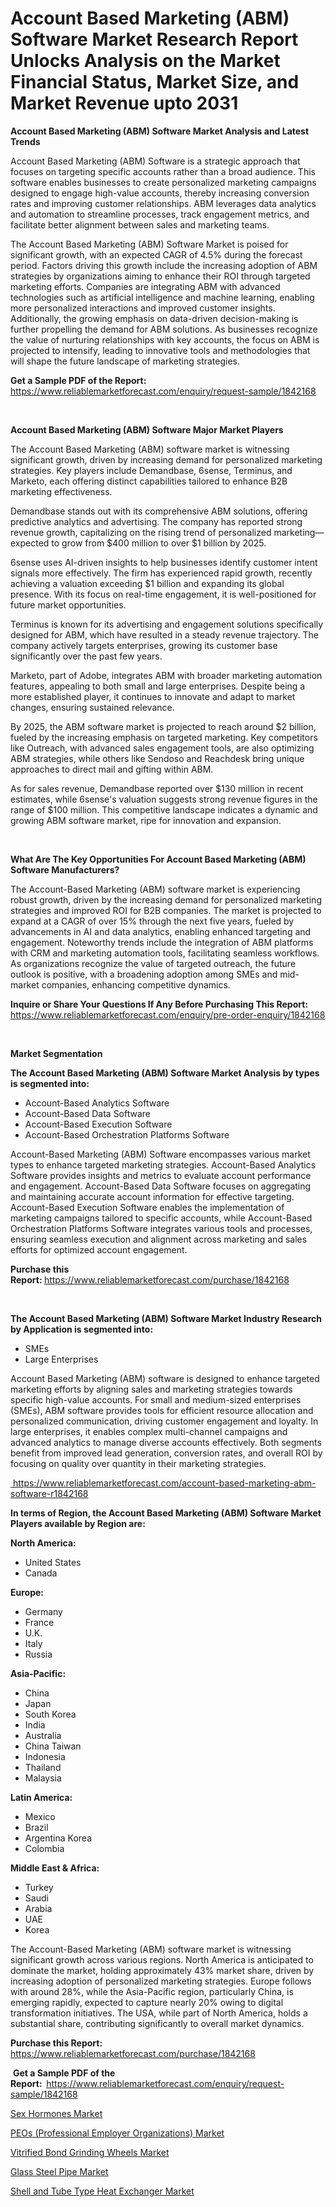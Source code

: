 <p><h1>Account Based Marketing (ABM) Software Market Research Report Unlocks Analysis on the Market Financial Status, Market Size, and Market Revenue upto 2031</h1></p><p><strong>Account Based Marketing (ABM) Software Market Analysis and Latest Trends</strong></p>
<p><p>Account Based Marketing (ABM) Software is a strategic approach that focuses on targeting specific accounts rather than a broad audience. This software enables businesses to create personalized marketing campaigns designed to engage high-value accounts, thereby increasing conversion rates and improving customer relationships. ABM leverages data analytics and automation to streamline processes, track engagement metrics, and facilitate better alignment between sales and marketing teams.</p><p>The Account Based Marketing (ABM) Software Market is poised for significant growth, with an expected CAGR of 4.5% during the forecast period. Factors driving this growth include the increasing adoption of ABM strategies by organizations aiming to enhance their ROI through targeted marketing efforts. Companies are integrating ABM with advanced technologies such as artificial intelligence and machine learning, enabling more personalized interactions and improved customer insights. Additionally, the growing emphasis on data-driven decision-making is further propelling the demand for ABM solutions. As businesses recognize the value of nurturing relationships with key accounts, the focus on ABM is projected to intensify, leading to innovative tools and methodologies that will shape the future landscape of marketing strategies.</p></p>
<p><strong>Get a Sample PDF of the Report:&nbsp;</strong> <a href="https://www.reliablemarketforecast.com/enquiry/request-sample/1842168?utm_campaign=1169&utm_medium=2&utm_source=Github&utm_content=ia&utm_term=16102024&utm_id=account-based-marketing-abm-software">https://www.reliablemarketforecast.com/enquiry/request-sample/1842168</a></p>
<p>&nbsp;</p>
<p><strong>Account Based Marketing (ABM) Software Major Market Players</strong></p>
<p><p>The Account Based Marketing (ABM) software market is witnessing significant growth, driven by increasing demand for personalized marketing strategies. Key players include Demandbase, 6sense, Terminus, and Marketo, each offering distinct capabilities tailored to enhance B2B marketing effectiveness.</p><p>Demandbase stands out with its comprehensive ABM solutions, offering predictive analytics and advertising. The company has reported strong revenue growth, capitalizing on the rising trend of personalized marketing—expected to grow from $400 million to over $1 billion by 2025.</p><p>6sense uses AI-driven insights to help businesses identify customer intent signals more effectively. The firm has experienced rapid growth, recently achieving a valuation exceeding $1 billion and expanding its global presence. With its focus on real-time engagement, it is well-positioned for future market opportunities.</p><p>Terminus is known for its advertising and engagement solutions specifically designed for ABM, which have resulted in a steady revenue trajectory. The company actively targets enterprises, growing its customer base significantly over the past few years.</p><p>Marketo, part of Adobe, integrates ABM with broader marketing automation features, appealing to both small and large enterprises. Despite being a more established player, it continues to innovate and adapt to market changes, ensuring sustained relevance.</p><p>By 2025, the ABM software market is projected to reach around $2 billion, fueled by the increasing emphasis on targeted marketing. Key competitors like Outreach, with advanced sales engagement tools, are also optimizing ABM strategies, while others like Sendoso and Reachdesk bring unique approaches to direct mail and gifting within ABM.</p><p>As for sales revenue, Demandbase reported over $130 million in recent estimates, while 6sense's valuation suggests strong revenue figures in the range of $100 million. This competitive landscape indicates a dynamic and growing ABM software market, ripe for innovation and expansion.</p></p>
<p>&nbsp;</p>
<p><strong>What Are The Key Opportunities For Account Based Marketing (ABM) Software Manufacturers?</strong></p>
<p><p>The Account-Based Marketing (ABM) software market is experiencing robust growth, driven by the increasing demand for personalized marketing strategies and improved ROI for B2B companies. The market is projected to expand at a CAGR of over 15% through the next five years, fueled by advancements in AI and data analytics, enabling enhanced targeting and engagement. Noteworthy trends include the integration of ABM platforms with CRM and marketing automation tools, facilitating seamless workflows. As organizations recognize the value of targeted outreach, the future outlook is positive, with a broadening adoption among SMEs and mid-market companies, enhancing competitive dynamics.</p></p>
<p><strong>Inquire or Share Your Questions If Any Before Purchasing This Report:</strong> <a href="https://www.reliablemarketforecast.com/enquiry/pre-order-enquiry/1842168?utm_campaign=1169&utm_medium=2&utm_source=Github&utm_content=ia&utm_term=16102024&utm_id=account-based-marketing-abm-software">https://www.reliablemarketforecast.com/enquiry/pre-order-enquiry/1842168</a></p>
<p>&nbsp;</p>
<p><strong>Market Segmentation</strong></p>
<p><strong>The Account Based Marketing (ABM) Software Market Analysis by types is segmented into:</strong></p>
<p><ul><li>Account-Based Analytics Software</li><li>Account-Based Data Software</li><li>Account-Based Execution Software</li><li>Account-Based Orchestration Platforms Software</li></ul></p>
<p><p>Account-Based Marketing (ABM) Software encompasses various market types to enhance targeted marketing strategies. Account-Based Analytics Software provides insights and metrics to evaluate account performance and engagement. Account-Based Data Software focuses on aggregating and maintaining accurate account information for effective targeting. Account-Based Execution Software enables the implementation of marketing campaigns tailored to specific accounts, while Account-Based Orchestration Platforms Software integrates various tools and processes, ensuring seamless execution and alignment across marketing and sales efforts for optimized account engagement.</p></p>
<p><strong>Purchase this Report:&nbsp;</strong><a href="https://www.reliablemarketforecast.com/purchase/1842168?utm_campaign=1169&utm_medium=2&utm_source=Github&utm_content=ia&utm_term=16102024&utm_id=account-based-marketing-abm-software">https://www.reliablemarketforecast.com/purchase/1842168</a></p>
<p>&nbsp;</p>
<p><strong>The Account Based Marketing (ABM) Software Market Industry Research by Application is segmented into:</strong></p>
<p><ul><li>SMEs</li><li>Large Enterprises</li></ul></p>
<p><p>Account Based Marketing (ABM) software is designed to enhance targeted marketing efforts by aligning sales and marketing strategies towards specific high-value accounts. For small and medium-sized enterprises (SMEs), ABM software provides tools for efficient resource allocation and personalized communication, driving customer engagement and loyalty. In large enterprises, it enables complex multi-channel campaigns and advanced analytics to manage diverse accounts effectively. Both segments benefit from improved lead generation, conversion rates, and overall ROI by focusing on quality over quantity in their marketing strategies.</p></p>
<p><a href="https://www.reliablemarketforecast.com/account-based-marketing-abm-software-r1842168?utm_campaign=1169&utm_medium=2&utm_source=Github&utm_content=ia&utm_term=16102024&utm_id=account-based-marketing-abm-software">&nbsp;https://www.reliablemarketforecast.com/account-based-marketing-abm-software-r1842168</a></p>
<p><strong>In terms of Region, the Account Based Marketing (ABM) Software Market Players available by Region are:</strong></p>
<p>
    <p> <strong> North America: </strong>
        <ul>
            <li>United States</li>
            <li>Canada</li>
        </ul>
        </p> 
    <p> <strong> Europe: </strong>
        <ul>
            <li>Germany</li>
            <li>France</li>
            <li>U.K.</li>
            <li>Italy</li>
            <li>Russia</li>
        </ul>
        </p> 
    <p> <strong> Asia-Pacific: </strong>
        <ul>
            <li>China</li>
            <li>Japan</li>
            <li>South Korea</li>
            <li>India</li>
            <li>Australia</li>
            <li>China Taiwan</li>
            <li>Indonesia</li>
            <li>Thailand</li>
            <li>Malaysia</li>
        </ul>
        </p> 
    <p> <strong> Latin America: </strong>
        <ul>
            <li>Mexico</li>
            <li>Brazil</li>
            <li>Argentina Korea</li>
            <li>Colombia</li>
        </ul>
        </p> 
    <p> <strong> Middle East & Africa: </strong>
        <ul>
            <li>Turkey</li>
            <li>Saudi</li>
            <li>Arabia</li>
            <li>UAE</li>
            <li>Korea</li>
        </ul>
    </p>
    </p>
<p><p>The Account-Based Marketing (ABM) software market is witnessing significant growth across various regions. North America is anticipated to dominate the market, holding approximately 43% market share, driven by increasing adoption of personalized marketing strategies. Europe follows with around 28%, while the Asia-Pacific region, particularly China, is emerging rapidly, expected to capture nearly 20% owing to digital transformation initiatives. The USA, while part of North America, holds a substantial share, contributing significantly to overall market dynamics.</p></p>
<p><strong>Purchase this Report: </strong><a href="https://www.reliablemarketforecast.com/purchase/1842168?utm_campaign=1169&utm_medium=2&utm_source=Github&utm_content=ia&utm_term=16102024&utm_id=account-based-marketing-abm-software">https://www.reliablemarketforecast.com/purchase/1842168</a></p>
<p>&nbsp;<strong>Get a Sample PDF of the Report:&nbsp;&nbsp;</strong><a href="https://www.reliablemarketforecast.com/enquiry/request-sample/1842168?utm_campaign=1169&utm_medium=2&utm_source=Github&utm_content=ia&utm_term=16102024&utm_id=account-based-marketing-abm-software">https://www.reliablemarketforecast.com/enquiry/request-sample/1842168</a></p>
<p><strong></strong></p>
<p><p><a href="https://github.com/eleanore16mal/Market-Research-Report-List-1/blob/main/sex-hormones-market.md?utm_campaign=1169&utm_medium=2&utm_source=Github&utm_content=ia&utm_term=16102024&utm_id=account-based-marketing-abm-software">Sex Hormones Market</a></p><p><a href="https://github.com/brittroma9i/Market-Research-Report-List-1/blob/main/peos-professional-employer-organizations-market.md?utm_campaign=1169&utm_medium=2&utm_source=Github&utm_content=ia&utm_term=16102024&utm_id=account-based-marketing-abm-software">PEOs (Professional Employer Organizations) Market</a></p><p><a href="https://www.linkedin.com/pulse/competitive-intelligence-vitrified-bond-grinding-wheels-cwzjc?utm_campaign=1169&utm_medium=2&utm_source=Github&utm_content=ia&utm_term=16102024&utm_id=account-based-marketing-abm-software">Vitrified Bond Grinding Wheels Market</a></p><p><a href="https://www.linkedin.com/pulse/mapping-glass-steel-pipe-market-trends-challenges-breakthroughs-odeqc?utm_campaign=1169&utm_medium=2&utm_source=Github&utm_content=ia&utm_term=16102024&utm_id=account-based-marketing-abm-software">Glass Steel Pipe Market</a></p><p><a href="https://issuu.com/reportprime-2/docs/shell-and-tube-type-heat-exchanger-_f979f3cf39fa2d?utm_campaign=1169&utm_medium=2&utm_source=Github&utm_content=ia&utm_term=16102024&utm_id=account-based-marketing-abm-software">Shell and Tube Type Heat Exchanger Market</a></p></p>